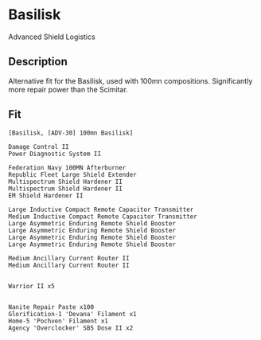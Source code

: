 # Basilisk

Advanced Shield Logistics

## Description

Alternative fit for the Basilisk, used with 100mn compositions. Significantly more repair power than the Scimitar.

## Fit
```
[Basilisk, [ADV-30] 100mn Basilisk]

Damage Control II
Power Diagnostic System II

Federation Navy 100MN Afterburner
Republic Fleet Large Shield Extender
Multispectrum Shield Hardener II
Multispectrum Shield Hardener II
EM Shield Hardener II

Large Inductive Compact Remote Capacitor Transmitter
Medium Inductive Compact Remote Capacitor Transmitter
Large Asymmetric Enduring Remote Shield Booster
Large Asymmetric Enduring Remote Shield Booster
Large Asymmetric Enduring Remote Shield Booster
Large Asymmetric Enduring Remote Shield Booster

Medium Ancillary Current Router II
Medium Ancillary Current Router II


Warrior II x5


Nanite Repair Paste x100
Glorification-1 'Devana' Filament x1
Home-5 'Pochven' Filament x1
Agency 'Overclocker' SB5 Dose II x2
```
